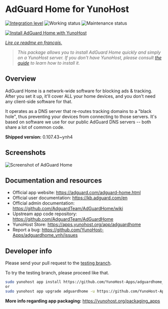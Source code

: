 <!--
N.B.: This README was automatically generated by https://github.com/YunoHost/apps/tree/master/tools/README-generator
It shall NOT be edited by hand.
-->

# AdGuard Home for YunoHost

[![Integration level](https://dash.yunohost.org/integration/adguardhome.svg)](https://dash.yunohost.org/appci/app/adguardhome) ![Working status](https://ci-apps.yunohost.org/ci/badges/adguardhome.status.svg) ![Maintenance status](https://ci-apps.yunohost.org/ci/badges/adguardhome.maintain.svg)

[![Install AdGuard Home with YunoHost](https://install-app.yunohost.org/install-with-yunohost.svg)](https://install-app.yunohost.org/?app=adguardhome)

*[Lire ce readme en français.](./README_fr.md)*

> *This package allows you to install AdGuard Home quickly and simply on a YunoHost server.
If you don't have YunoHost, please consult [the guide](https://yunohost.org/#/install) to learn how to install it.*

## Overview

AdGuard Home is a network-wide software for blocking ads & tracking. After you set it up, it'll cover ALL your home devices, and you don't need any client-side software for that.

It operates as a DNS server that re-routes tracking domains to a "black hole", thus preventing your devices from connecting to those servers. It's based on software we use for our public AdGuard DNS servers -- both share a lot of common code.


**Shipped version:** 0.107.43~ynh4

## Screenshots

![Screenshot of AdGuard Home](./doc/screenshots/68747470733a2f2f63646e2e616467756172642e636f6d2f7075626c69632f416467756172642f436f6d6d6f6e2f616467756172645f686f6d652e676966.gif)

## Documentation and resources

* Official app website: <https://adguard.com/adguard-home.html>
* Official user documentation: <https://kb.adguard.com/en>
* Official admin documentation: <https://github.com/AdguardTeam/AdGuardHome/wiki>
* Upstream app code repository: <https://github.com/AdguardTeam/AdGuardHome>
* YunoHost Store: <https://apps.yunohost.org/app/adguardhome>
* Report a bug: <https://github.com/YunoHost-Apps/adguardhome_ynh/issues>

## Developer info

Please send your pull request to the [testing branch](https://github.com/YunoHost-Apps/adguardhome_ynh/tree/testing).

To try the testing branch, please proceed like that.

``` bash
sudo yunohost app install https://github.com/YunoHost-Apps/adguardhome_ynh/tree/testing --debug
or
sudo yunohost app upgrade adguardhome -u https://github.com/YunoHost-Apps/adguardhome_ynh/tree/testing --debug
```

**More info regarding app packaging:** <https://yunohost.org/packaging_apps>
